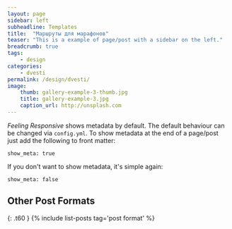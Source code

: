 ```yaml
---
layout: page
sidebar: left
subheadline: Templates
title:  "Маршруты для марафонов"
teaser: "This is a example of page/post with a sidebar on the left."
breadcrumb: true
tags:
    - design
categories:
    - dvesti
permalink: /design/dvesti/
image:
    thumb: gallery-example-3-thumb.jpg
    title: gallery-example-3.jpg
    caption_url: http://unsplash.com
---
```

*Feeling Responsive* shows metadata by default. The default behaviour can be changed via `config.yml`. To show metadata at the end of a page/post just add the following to front matter:
<!--more-->

~~~
show_meta: true
~~~

If you don't want to show metadata, it's simple again:

~~~
show_meta: false
~~~


## Other Post Formats
{: .t60 }
{% include list-posts tag='post format' %}


